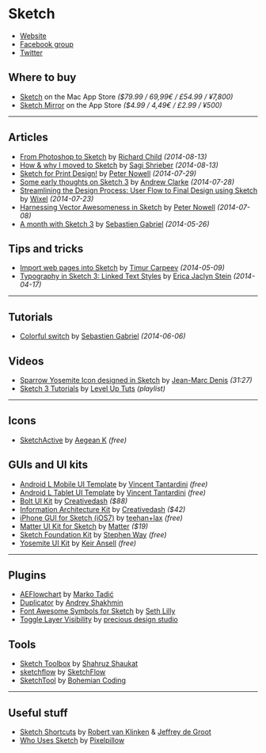 # Sketch

- [Website](http://bohemiancoding.com/sketch/)
- [Facebook group](https://www.facebook.com/groups/sketchformac/)
- [Twitter](https://twitter.com/sketchapp)

## Where to buy

- [Sketch](https://itunes.apple.com/us/app/sketch/id852320343)
  on the Mac App Store
  _($79.99 / 69,99€ / £54.99 / ¥7,800)_
- [Sketch Mirror](https://itunes.apple.com/us/app/sketch-mirror/id677296955)
  on the App Store
  _($4.99 / 4,49€ / £2.99 / ¥500)_

---

## Articles

- [From Photoshop to Sketch](http://everydaydesigner.net/design/from-photoshop-to-sketch)
  by [Richard Child](https://twitter.com/thisincludes)
  _(2014-08-13)_
- [How & why I moved to Sketch](http://hackingui.com/design/sketch-design/why-i-moved-to-sketch/)
  by [Sagi Shrieber](https://twitter.com/sagishrieber)
  _(2014-08-13)_
- [Sketch for Print Design!](https://medium.com/@pnowelldesign/sketch-for-print-design-fd165b92cb3a)
  by [Peter Nowell](https://twitter.com/pnowelldesign)
  _(2014-07-29)_
- [Some early thoughts on Sketch 3](http://stuffandnonsense.co.uk/blog/about/some-early-thoughts-on-sketch-3)
  by [Andrew Clarke](https://twitter.com/malarkey)
  _(2014-07-28)_
- [Streamlining the Design Process: User Flow to Final Design using Sketch](https://medium.com/@wixelhq/streamlining-the-design-process-user-flow-to-final-design-using-sketch-ba71d2355bf9)
  by [Wixel](https://twitter.com/wixelhq)
  _(2014-07-23)_
- [Harnessing Vector Awesomeness in Sketch](https://medium.com/sketch-app/harnessing-vector-awesomeness-in-sketch-3c9621408138)
  by [Peter Nowell](https://twitter.com/pnowelldesign)
  _(2014-07-08)_
- [A month with Sketch 3](https://medium.com/@KounterB/a-month-with-sketch-3-68c443fe5041)
  by [Sebastien Gabriel](https://twitter.com/KounterB)
  _(2014-05-26)_

## Tips and tricks

- [Import web pages into Sketch](https://medium.com/@timur_carpeev/import-web-pages-into-sketch-6681ae0b118a)
  by [Timur Carpeev](https://twitter.com/timur_carpeev)
  _(2014-05-09)_
- [Typography in Sketch 3: Linked Text Styles](https://medium.com/@ericajaclyn/typography-in-sketch-3-linked-text-styles-9946a32af688)
  by [Erica Jaclyn Stein](https://twitter.com/ericajaclyn)
  _(2014-04-17)_

---

## Tutorials

- [Colorful switch](https://medium.com/@KounterB/sketch-tutorial_01-b76271a095e3)
  by [Sebastien Gabriel](https://twitter.com/KounterB)
  _(2014-06-06)_

## Videos

- [Sparrow Yosemite Icon designed in Sketch](https://www.youtube.com/watch?v=_AncnVkO1-Q)
  by [Jean-Marc Denis](https://twitter.com/jm_denis)
  _(31:27)_
- [Sketch 3 Tutorials](https://www.youtube.com/playlist?list=PLLnpHn493BHE6UIsdKYlS5zu-ZYvx22CS)
  by [Level Up Tuts](https://twitter.com/leveluptuts)
  _(playlist)_

---

## Icons

- [SketchActive](http://www.aegeank.com/sketchactive/)
  by [Aegean K](https://twitter.com/AegeanKuang)
  _(free)_

## GUIs and UI kits

- [Android L Mobile UI Template](https://dribbble.com/shots/1641154-Android-L-Mobile-UI-Template-sketch)
  by [Vincent Tantardini](https://twitter.com/vtcreative)
  _(free)_
- [Android L Tablet UI Template](https://dribbble.com/shots/1652300-Android-L-Tablet-UI-Template-sketch)
  by [Vincent Tantardini](https://twitter.com/vtcreative)
  _(free)_
- [Bolt UI Kit](http://ui8.net/product/bolt-ui-kit)
  by [Creativedash](@Creativedash)
  _($88)_
- [Information Architecture Kit](http://ui8.net/product/information-architecture-kit)
  by [Creativedash](@Creativedash)
  _($42)_
- [iPhone GUI for Sketch (iOS7)](http://www.teehanlax.com/tools/iphone-sketch-app/)
  by [teehan+lax](https://twitter.com/teehanlax)
  _(free)_
- [Matter UI Kit for Sketch](https://www.matterkit.io/)
  by [Matter](https://twitter.com/matterkit)
  _($19)_
- [Sketch Foundation Kit](https://github.com/stephenway/sketch-foundation-kit)
  by [Stephen Way](https://twitter.com/stephenway)
  _(free)_
- [Yosemite UI Kit](http://yosemiteui.com/)
  by [Keir Ansell](https://twitter.com/keir)
  _(free)_

---

## Plugins

- [AEFlowchart](https://github.com/tadija/sketch-plugins)
  by [Marko Tadić](https://twitter.com/_tadija)
- [Duplicator](https://github.com/turbobabr/duplicator)
  by [Andrey Shakhmin](https://twitter.com/turbobabr)
- [Font Awesome Symbols for Sketch](https://github.com/sethlilly/Font-Awesome-Symbols-for-Sketch)
  by [Seth Lilly](https://twitter.com/sethlilly)
- [Toggle Layer Visibility](https://github.com/preciousforever/sketch-toggle-layer-visibility)
  by [precious design studio](https://twitter.com/preciousforever)

## Tools

- [Sketch Toolbox](http://sketchtoolbox.com/)
  by [Shahruz Shaukat](https://twitter.com/shahruz)
- [sketchflow](http://sketchflow.io/)
  by [SketchFlow](https://twitter.com/sketchflowapp)
- [SketchTool](http://bohemiancoding.com/sketch/tool/)
  by [Bohemian Coding](https://twitter.com/bohemiancoding)

---

## Useful stuff

- [Sketch Shortcuts](http://www.sketchshortcuts.com/)
  by [Robert van Klinken](https://twitter.com/robertvklinken) & [Jeffrey de Groot](https://twitter.com/jeffreydgroot)
- [Who Uses Sketch](http://whousessket.ch/)
  by [Pixelpillow](@PixelpillowHQ)
